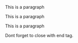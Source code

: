 <!DOCTYPE html>
<html>
<body>

<p>This is a paragraph
<p>This is a paragraph
<p>This is a paragraph

<p> Dont forget to close with end tag.</p>

</body>
</html>
